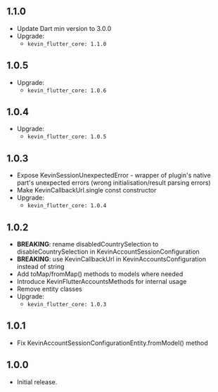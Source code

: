 ## 1.1.0

* Update Dart min version to 3.0.0
* Upgrade:
    - `kevin_flutter_core: 1.1.0`

## 1.0.5

* Upgrade:
    - `kevin_flutter_core: 1.0.6`

## 1.0.4

* Upgrade:
    - `kevin_flutter_core: 1.0.5`

## 1.0.3

* Expose KevinSessionUnexpectedError - wrapper of plugin's native part's unexpected errors (wrong
  initialisation/result parsing errors)
* Make KevinCallbackUrl.single const constructor
* Upgrade:
    - `kevin_flutter_core: 1.0.4`

## 1.0.2

* **BREAKING**: rename disabledCountrySelection to disableCountrySelection in
  KevinAccountSessionConfiguration
* **BREAKING**: use KevinCallbackUrl in KevinAccountsConfiguration instead of string
* Add toMap/fromMap() methods to models where needed
* Introduce KevinFlutterAccountsMethods for internal usage
* Remove entity classes
* Upgrade:
    - `kevin_flutter_core: 1.0.3`

## 1.0.1

* Fix KevinAccountSessionConfigurationEntity.fromModel() method

## 1.0.0

* Initial release.